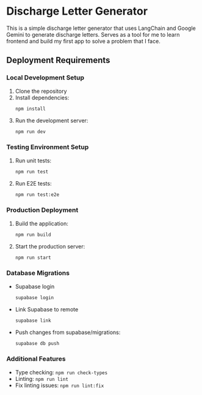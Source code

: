 # Discharge Letter Generator

This is a simple discharge letter generator that uses LangChain and Google Gemini to generate discharge letters. Serves as a tool for me to learn frontend and build my first app to solve a problem that I face.

## Deployment Requirements

### Local Development Setup
1. Clone the repository
2. Install dependencies:
   ```bash
   npm install
   ```
3. Run the development server:
   ```bash
   npm run dev
   ```

### Testing Environment Setup
1. Run unit tests:
   ```bash
   npm run test
   ```
2. Run E2E tests:
   ```bash
   npm run test:e2e
   ```

### Production Deployment
1. Build the application:
   ```bash
   npm run build
   ```
2. Start the production server:
   ```bash
   npm run start
   ```

### Database Migrations
- Supabase login
  ```bash
  supabase login
  ```
- Link Supabase to remote
  ```bash
  supabase link
  ```
- Push changes from supabase/migrations:
  ```bash
  supabase db push
  ```

### Additional Features
- Type checking: `npm run check-types`
- Linting: `npm run lint`
- Fix linting issues: `npm run lint:fix`
